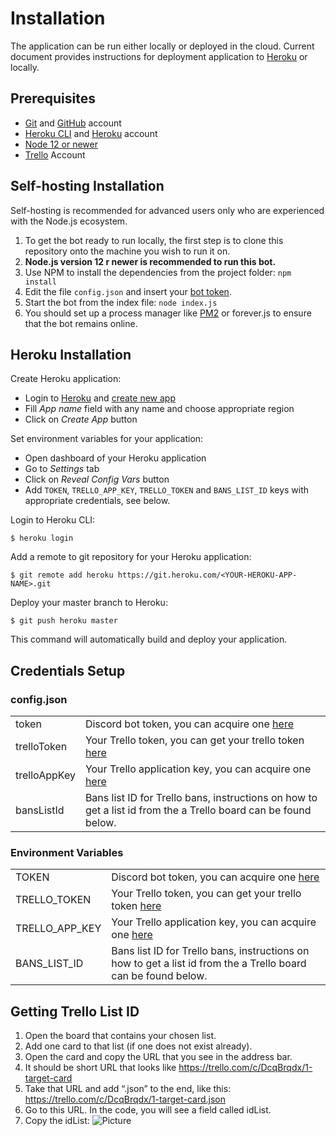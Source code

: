 # Installation

The application can be run either locally or deployed in the cloud. Current document provides instructions for deployment application to [Heroku](https://heroku.com) or locally.

## Prerequisites

- [Git](https://git-scm.com/) and [GitHub](https://github.com) account
- [Heroku CLI](https://devcenter.heroku.com/articles/heroku-cli) and [Heroku](https://heroku.com) account
- [Node 12 or newer](https://nodejs.org/)
- [Trello](https://trello.com/) Account

## Self-hosting Installation
Self-hosting is recommended for advanced users only who are experienced with the Node.js ecosystem.

1. To get the bot ready to run locally, the first step is to clone this repository onto the machine you wish to run it on.
2. **Node.js version 12 r newer is recommended to run this bot.**
3. Use NPM to install the dependencies from the project folder: `npm install`
4. Edit the file `config.json` and insert your [bot token](https://discordapp.com/developers/applications/me).
5. Start the bot from the index file: `node index.js`
6. You should set up a process manager like [PM2](http://pm2.keymetrics.io/) or forever.js to ensure that the bot remains online.

## Heroku Installation

Create Heroku application:

- Login to [Heroku](https://heroku.com) and [create new app](https://dashboard.heroku.com/new-app)
- Fill *App name* field with any name and choose appropriate region
- Click on *Create App* button

Set environment variables for your application:

- Open dashboard of your Heroku application
- Go to *Settings* tab
- Click on *Reveal Config Vars* button
- Add `TOKEN`, `TRELLO_APP_KEY`, `TRELLO_TOKEN` and `BANS_LIST_ID` keys with appropriate credentials, see below.

Login to Heroku CLI:

```
$ heroku login
```

Add a remote to git repository for your Heroku application:

```
$ git remote add heroku https://git.heroku.com/<YOUR-HEROKU-APP-NAME>.git
```

Deploy your master branch to Heroku:

```
$ git push heroku master
```

This command will automatically build and deploy your application.

## Credentials Setup

### config.json

|           |                                                                                                             |
|--------------|----------------------------------------------------------------------------------------------------------------|
|     token    |           Discord bot token, you can acquire one [here](https://discord.com/developers/applications)           |
|  trelloToken |        Your Trello token, you can get your trello token [here](trekhttps://trello.com/1/appKey/generate)       |
| trelloAppKey |          Your Trello application key, you can acquire one [here](https://trello.com/1/appKey/generate)         |
| bansListId   | Bans list ID for Trello bans, instructions on how to get a list id from the a Trello board can be found below. |

### Environment Variables

|             |                                                                                                             |
|----------------|----------------------------------------------------------------------------------------------------------------|
|      TOKEN     |           Discord bot token, you can acquire one [here](https://discord.com/developers/applications)           |
|  TRELLO_TOKEN  |        Your Trello token, you can get your trello token [here](trekhttps://trello.com/1/appKey/generate)       |
| TRELLO_APP_KEY |          Your Trello application key, you can acquire one [here](https://trello.com/1/appKey/generate)         |
| BANS_LIST_ID   | Bans list ID for Trello bans, instructions on how to get a list id from the a Trello board can be found below. |
## Getting Trello List ID

1. Open the board that contains your chosen list.
2. Add one card to that list (if one does not exist already).
3. Open the card and copy the URL that you see in the address bar.
4. It should be short URL that looks like
 https://trello.com/c/DcqBrqdx/1-target-card
5. Take that URL and add “.json” to the end, like this: https://trello.com/c/DcqBrqdx/1-target-card.json
6. Go to this URL. In the code, you will see a field called idList.
7. Copy the idList:
![Picture](https://customer.io/wp-content/uploads/2018/02/actions-trello-idlist.png)
